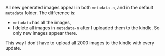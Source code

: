 All new generated images appear in both `metadata-n`, and in the default `metadata` folder. The difference is:

- `metadata` has all the images, 
- I delete all images in `metadata-n` after I uploaded them to the kindle. So only new images appear there.

This way I don’t have to upload all 2000 images to the kindle with every update.